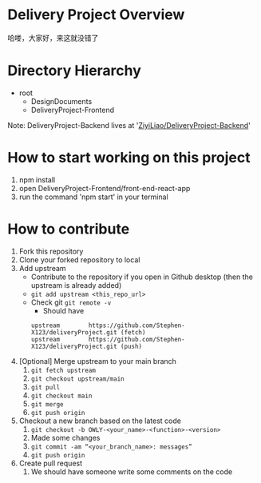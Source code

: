 # Delivery Project Overview

哈喽，大家好，来这就没错了

# Directory Hierarchy
- root
	- DesignDocuments
	- DeliveryProject-Frontend

Note: DeliveryProject-Backend lives at '[ZiyiLiao/DeliveryProject-Backend](https://github.com/ZiyiLiao/DeliveryProject-Backend)'

# How to start working on this project
1. npm install
2. open DeliveryProject-Frontend/front-end-react-app
3. run the command 'npm start' in your terminal

# How to contribute
1. Fork this repository
2. Clone your forked repository to local
3. Add upstream
    * Contribute to the repository if you open in Github desktop (then the upstream is already added)
    * `git add upstream <this_repo_url>`
    * Check git `git remote -v`
        - Should have 
        ```
        upstream        https://github.com/Stephen-X123/deliveryProject.git (fetch)
        upstream        https://github.com/Stephen-X123/deliveryProject.git (push)
        ```
4. \[Optional\] Merge upstream to your main branch
    1. `git fetch upstream`
    2. `git checkout upstream/main`
    3. `git pull`
    4. `git checkout main`
    5. `git merge`
    6. `git push origin`
5. Checkout a new branch based on the latest code
    1. `git checkout -b OWLY-<your_name>-<function>-<version>`
    2. Made some changes
    3. `git commit -am “<your_branch_name>: messages”`
    4. `git push origin`
6. Create pull request
    1. We should have someone write some comments on the code